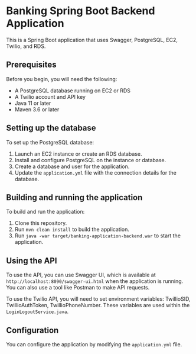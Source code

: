 # Banking Spring Boot Backend Application

This is a Spring Boot application that uses Swagger, PostgreSQL, EC2, Twilio, and RDS.

## Prerequisites

Before you begin, you will need the following:

- A PostgreSQL database running on EC2 or RDS
- A Twilio account and API key
- Java 11 or later
- Maven 3.6 or later

## Setting up the database

To set up the PostgreSQL database:

1. Launch an EC2 instance or create an RDS database.
2. Install and configure PostgreSQL on the instance or database.
3. Create a database and user for the application.
4. Update the `application.yml` file with the connection details for the database.

## Building and running the application

To build and run the application:

1. Clone this repository.
2. Run `mvn clean install` to build the application.
3. Run `java -war target/banking-application-backend.war` to start the application.

## Using the API

To use the API, you can use Swagger UI, which is available at `http://localhost:8090/swagger-ui.html` when the application is running. You can also use a tool like Postman to make API requests.

To use the Twilio API, you will need to set environment variables: TwillioSID, TwillioAuthToken, TwillioPhoneNumber.
These variables are used within the `LoginLogoutService.java`.

## Configuration

You can configure the application by modifying the `application.yml` file.
